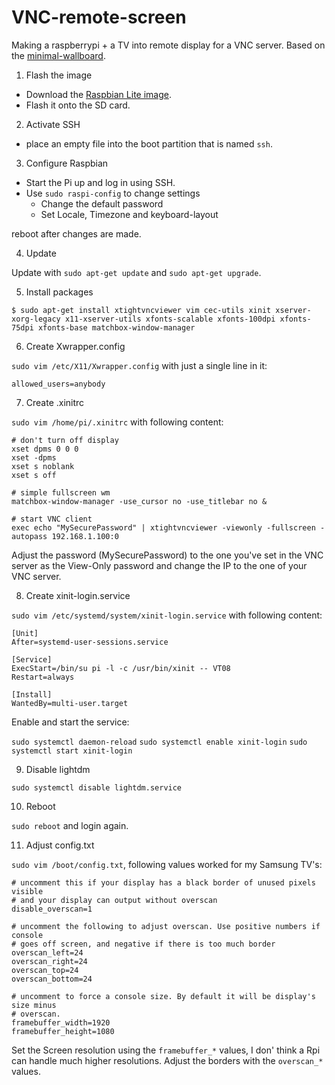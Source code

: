 # VNC-remote-screen

Making a raspberrypi + a TV into remote display for a VNC server. Based on the [minimal-wallboard](https://github.com/samuelb/minimal-wallboard).

1. Flash the image

- Download the [Raspbian Lite image](https://www.raspberrypi.org/downloads/raspbian/).
- Flash it onto the SD card.

2. Activate SSH

- place an empty file into the boot partition that is named `ssh`.

3. Configure Raspbian

- Start the Pi up and log in using SSH.
- Use `sudo raspi-config` to change settings
  - Change the default password
  - Set Locale, Timezone and keyboard-layout
  
reboot after changes are made.

4. Update

Update with `sudo apt-get update` and `sudo apt-get upgrade`.

5. Install packages

```
$ sudo apt-get install xtightvncviewer vim cec-utils xinit xserver-xorg-legacy x11-xserver-utils xfonts-scalable xfonts-100dpi xfonts-75dpi xfonts-base matchbox-window-manager
```

6. Create Xwrapper.config

`sudo vim /etc/X11/Xwrapper.config` with just a single line in it:

```
allowed_users=anybody
```

7. Create .xinitrc

`sudo vim /home/pi/.xinitrc` with following content:

```
# don't turn off display
xset dpms 0 0 0
xset -dpms
xset s noblank
xset s off

# simple fullscreen wm
matchbox-window-manager -use_cursor no -use_titlebar no &

# start VNC client
exec echo "MySecurePassword" | xtightvncviewer -viewonly -fullscreen -autopass 192.168.1.100:0
```

Adjust the password (MySecurePassword) to the one you've set in the VNC server as the View-Only password and change the IP to the one of your VNC server.

8. Create xinit-login.service

`sudo vim /etc/systemd/system/xinit-login.service` with following content:

```
[Unit]
After=systemd-user-sessions.service

[Service]
ExecStart=/bin/su pi -l -c /usr/bin/xinit -- VT08
Restart=always

[Install]
WantedBy=multi-user.target
```

Enable and start the service:

`sudo systemctl daemon-reload`
`sudo systemctl enable xinit-login`
`sudo systemctl start xinit-login`


9. Disable lightdm

`sudo systemctl disable lightdm.service` 

10. Reboot

`sudo reboot` and login again.

11. Adjust config.txt

`sudo vim /boot/config.txt`, following values worked for my Samsung TV's:

```
# uncomment this if your display has a black border of unused pixels visible
# and your display can output without overscan
disable_overscan=1

# uncomment the following to adjust overscan. Use positive numbers if console
# goes off screen, and negative if there is too much border
overscan_left=24
overscan_right=24
overscan_top=24
overscan_bottom=24

# uncomment to force a console size. By default it will be display's size minus
# overscan.
framebuffer_width=1920
framebuffer_height=1080
```

Set the Screen resolution using the `framebuffer_*` values, I don' think a Rpi can handle much higher resolutions.
Adjust the borders with the `overscan_*` values.

